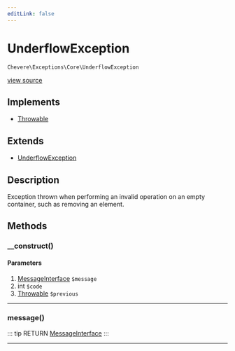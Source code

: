 ```yaml
---
editLink: false
---
```


# UnderflowException

`Chevere\Exceptions\Core\UnderflowException`

[view source](https://github.com/chevere/chevere/blob/master/exceptions/Core/UnderflowException.php)

## Implements

- [Throwable](https://www.php.net/manual/class.throwable)

## Extends

- [UnderflowException](https://www.php.net/manual/class.underflowexception)

## Description

Exception thrown when performing an invalid operation on an empty container, such as removing an element.

## Methods

### __construct()

#### Parameters

1. [MessageInterface](../../Interfaces/Message/MessageInterface.md) `$message`
2. int `$code`
3. [Throwable](https://www.php.net/manual/class.throwable) `$previous`

---

### message()

::: tip RETURN
[MessageInterface](../../Interfaces/Message/MessageInterface.md)
:::

---
